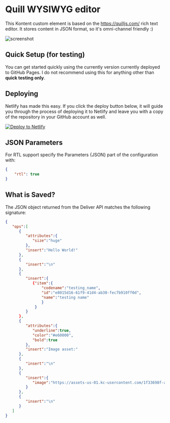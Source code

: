 # Quill WYSIWYG editor
This Kontent custom element is based on the https://quilljs.com/ rich text editor.
It stores content in JSON format, so it's omni-channel friendly :)

![screenshot](https://amend.cz/wysiwyg/quill.png)

## Quick Setup (for testing)

You can get started quickly using the currently version currently deployed to GitHub Pages. I do not recommend using this for anything other than **quick testing only**.

## Deploying

Netlify has made this easy. If you click the deploy button below, it will guide you through the process of deploying it to Netlify and leave you with a copy of the repository in your GitHub account as well.

[![Deploy to Netlify](https://www.netlify.com/img/deploy/button.svg)](https://app.netlify.com/start/deploy?repository=https://github.com/hzik/kc_wysiwyg)

## JSON Parameters

For RTL support specify the Parameters {JSON} part of the configuration with:

```Json
{
    "rtl": true
}
```

## What is Saved?

The JSON object returned from the Deliver API matches the following signature:

```Json
{
   "ops":[ 
      { 
         "attributes":{ 
            "size":"huge"
         },
         "insert":"Hello World!"
      },
      { 
         "insert":"\n"
      },
      { 
         "insert":{ 
            {"item":{
                "codename":"testing_name",
                "id":"e8015d16-61f9-41d4-ab30-fec7b910ff0d",
                "name":"testing name"
                }
             }
         }
      },
      { 
         "attributes":{ 
            "underline":true,
            "color":"#e60000",
            "bold":true
         },
         "insert":"Image asset:"
      },
      { 
         "insert":"\n"
      },
      { 
         "insert":{ 
            "image":"https://assets-us-01.kc-usercontent.com/1f33698f-a270-4b2d-90c5-9658a99c3140/327d63ce-c56f-4e86-950d-dd0747470660/f6e49c5bb987a4a1b11e2d344f58d745.jpg"
         }
      },
      { 
         "insert":"\n"
      }
   ]
}
```

